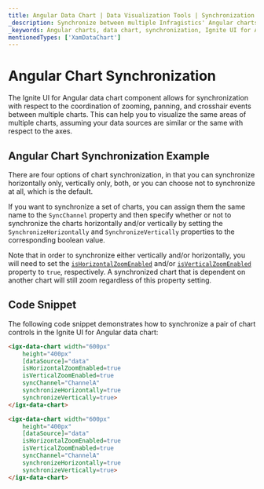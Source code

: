 ```yaml
---
title: Angular Data Chart | Data Visualization Tools | Synchronization | Infragistics
_description: Synchronize between multiple Infragistics' Angular charts controls including zooming, panning and crosshair events. Learn about our Ignite UI for Angular graph synchronization capabilities!
_keywords: Angular charts, data chart, synchronization, Ignite UI for Angular, Infragistics
mentionedTypes: ['XamDataChart']
---
```


# Angular Chart Synchronization

The Ignite UI for Angular data chart component allows for synchronization with respect to the coordination of zooming, panning, and crosshair events between multiple charts. This can help you to visualize the same areas of multiple charts, assuming your data sources are similar or the same with respect to the axes.

## Angular Chart Synchronization Example

<code-view style="height: 500px"
           data-demos-base-url="{environment:dvDemosBaseUrl}"
           iframe-src="{environment:dvDemosBaseUrl}/charts/data-chart-chart-synchronization"
           alt="Angular Chart Synchronization Example"
           github-src="charts/data-chart/chart-synchronization">
</code-view>

<div class="divider--half"></div>

There are four options of chart synchronization, in that you can synchronize horizontally only, vertically only, both, or you can choose not to synchronize at all, which is the default.

If you want to synchronize a set of charts, you can assign them the same name to the `SyncChannel` property and then specify whether or not to synchronize the charts horizontally and/or vertically by setting the `SynchronizeHorizontally` and `SynchronizeVertically` properties to the corresponding boolean value.

Note that in order to synchronize either vertically and/or horizontally, you will need to set the [`isHorizontalZoomEnabled`]({environment:dvApiBaseUrl}/products/ignite-ui-angular/api/docs/typescript/latest/classes/igxdatachartcomponent.html#ishorizontalzoomenabled) and/or [`isVerticalZoomEnabled`]({environment:dvApiBaseUrl}/products/ignite-ui-angular/api/docs/typescript/latest/classes/igxdatachartcomponent.html#isverticalzoomenabled) property to `true`, respectively. A synchronized chart that is dependent on another chart will still zoom regardless of this property setting.

## Code Snippet

The following code snippet demonstrates how to synchronize a pair of chart controls in the Ignite UI for Angular data chart:

```html
<igx-data-chart width="600px"
    height="400px"
    [dataSource]="data"
    isHorizontalZoomEnabled=true
    isVerticalZoomEnabled=true
    syncChannel="ChannelA"
    synchronizeHorizontally=true
    synchronizeVertically=true>
</igx-data-chart>

<igx-data-chart width="600px"
    height="400px"
    [dataSource]="data"
    isHorizontalZoomEnabled=true
    isVerticalZoomEnabled=true
    syncChannel="ChannelA"
    synchronizeHorizontally=true
    synchronizeVertically=true>
</igx-data-chart>
```
